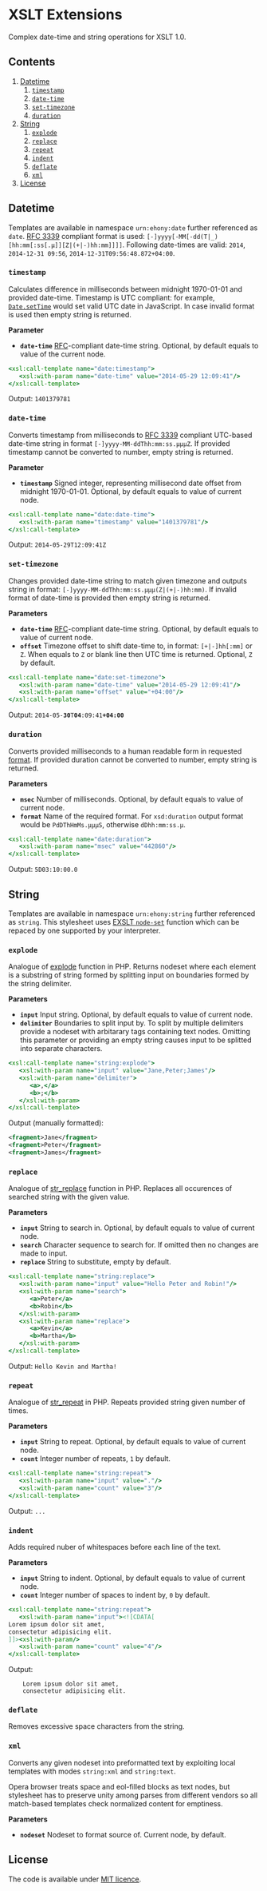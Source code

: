 # XSLT Extensions

Complex date-time and string operations for XSLT 1.0.

## Contents

1. [Datetime](#datetime)
    1. [`timestamp`](#timestamp)
    2. [`date-time`](#date-time)
    3. [`set-timezone`](#set-timezone)
    4. [`duration`](#duration)
2. [String](#string)
    1. [`explode`](#explode)
    2. [`replace`](#replace)
    3. [`repeat`](#repeat)
    4. [`indent`](#indent)
    5. [`deflate`](#deflate)
    6. [`xml`](#xml)
3. [License](#license)

## Datetime
Templates are available in namespace `urn:ehony:date` further referenced as `date`. [RFC 3339][RFC] compliant format is used: `[-]yyyy[-MM[-dd(T|_)[hh:mm[:ss[.μ]][Z|(+|-)hh:mm]]]]`. Following date-times are valid: `2014`, `2014-12-31 09:56`, `2014-12-31T09:56:48.872+04:00`.

### `timestamp`

Calculates difference in milliseconds between midnight 1970-01-01 and provided date-time. Timestamp is UTC compliant: for example, [`Date.setTime`](http://www.w3schools.com/jsref/jsref_setTime.asp) would set valid UTC date in JavaScript. In case invalid format is used then empty string is returned.

**Parameter**<br/>
* **`date-time`** [RFC][RFC]-compliant date-time string. Optional, by default equals to value of the current node.

```xslt
<xsl:call-template name="date:timestamp">
   <xsl:with-param name="date-time" value="2014-05-29 12:09:41"/>
</xsl:call-template>
```
Output: `1401379781`

### `date-time`

Converts timestamp from milliseconds to [RFC 3339][RFC] compliant UTC-based date-time string in format `[-]yyyy-MM-ddThh:mm:ss.μμμZ`. If provided timestamp cannot be converted to number, empty string is returned.

**Parameter**<br/>
* **`timestamp`** Signed integer, representing millisecond date offset from midnight 1970-01-01. Optional, by default equals to value of current node.

```xslt
<xsl:call-template name="date:date-time">
   <xsl:with-param name="timestamp" value="1401379781"/>
</xsl:call-template>
```
Output: `2014-05-29T12:09:41Z`

### `set-timezone`

Changes provided date-time string to match given timezone and outputs string in format: `[-]yyyy-MM-ddThh:mm:ss.μμμ(Z|(+|-)hh:mm)`. If invalid format of date-time is provided then empty string is returned.

**Parameters**<br/>
* **`date-time`** [RFC][RFC]-compliant date-time string. Optional, by default equals to value of current node.
* **`offset`** Timezone offset to shift date-time to, in format: `[+|-]hh[:mm]` or `Z`. When equals to `Z` or blank line then UTC time is returned. Optional, `Z` by default.

```xslt
<xsl:call-template name="date:set-timezone">
   <xsl:with-param name="date-time" value="2014-05-29 12:09:41"/>
   <xsl:with-param name="offset" value="+04:00"/>
</xsl:call-template>
```
Output: <code>2014-05-<b>30</b>T<b>04</b>:09:41<b>+04:00</b></code>

### `duration`

Converts provided milliseconds to a human readable form in requested [format](http://www.w3.org/TR/xmlschema-2/#duration). If provided duration cannot be converted to number, empty string is returned.

**Parameters**<br/>
* **`msec`** Number of milliseconds. Optional, by default equals to value of current node.
* **`format`** Name of the required format. For `xsd:duration` output format would be `PdDThHmMs.μμμS`, otherwise `dDhh:mm:ss.μ`.

```xslt
<xsl:call-template name="date:duration">
   <xsl:with-param name="msec" value="442860"/>
</xsl:call-template>
```
Output: `5D03:10:00.0`

## String

Templates are available in namespace `urn:ehony:string` further referenced as `string`. This stylesheet uses [EXSLT `node-set`](http://exslt.org/exsl/functions/node-set/index.html) function which can be repaced by one supported by your interpreter.

### `explode`

Analogue of [explode](http://www.php.net/manual/en/function.explode) function in PHP. Returns nodeset where each element is a substring of string formed by splitting input on boundaries formed by the string delimiter.

**Parameters**<br/>
* **`input`** Input string. Optional, by default equals to value of current node.
* **`delimiter`** Boundaries to split input by. To split by multiple delimiters provide a nodeset with arbitarary tags containing text nodes. Omitting this parameter or providing an empty string causes input to be splitted into separate characters.

```xslt
<xsl:call-template name="string:explode">
   <xsl:with-param name="input" value="Jane,Peter;James"/>
   <xsl:with-param name="delimiter">
      <a>,</a>
      <b>;</b>
   </xsl:with-param>
</xsl:call-template>
```
Output (manually formatted):
```xml
<fragment>Jane</fragment>
<fragment>Peter</fragment>
<fragment>James</fragment>
```

### `replace`

Analogue of [str_replace](http://php.net/manual/en/function.str-replace) function in PHP. Replaces all occurences of searched string with the given value.

**Parameters**<br/>
* **`input`** String to search in. Optional, by default equals to value of current node.
* **`search`** Character sequence to search for. If omitted then no changes are made to input.
* **`replace`** String to substitute, empty by default.

```xslt
<xsl:call-template name="string:replace">
   <xsl:with-param name="input" value="Hello Peter and Robin!"/>
   <xsl:with-param name="search">
      <a>Peter</a>
      <b>Robin</b>
   </xsl:with-param>
   <xsl:with-param name="replace">
      <a>Kevin</a>
      <b>Martha</b>
   </xsl:with-param>
</xsl:call-template>
```
Output: `Hello Kevin and Martha!`

### `repeat`

Analogue of [str_repeat](http://php.net/manual/en/function.str-repeat) in PHP. Repeats provided string given number of times.

**Parameters**<br/>
* **`input`** String to repeat. Optional, by default equals to value of current node.
* **`count`** Integer number of repeats, `1` by default.

```xslt
<xsl:call-template name="string:repeat">
   <xsl:with-param name="input" value="."/>
   <xsl:with-param name="count" value="3"/>
</xsl:call-template>
```
Output: `...`

### `indent`

Adds required nuber of whitespaces before each line of the text.

**Parameters**<br/>
* **`input`** String to indent. Optional, by default equals to value of current node.
* **`count`** Integer number of spaces to indent by, `0` by default.

```xslt
<xsl:call-template name="string:repeat">
   <xsl:with-param name="input"><![CDATA[
Lorem ipsum dolor sit amet,
consectetur adipisicing elit.
]]><xsl:with-param/>
   <xsl:with-param name="count" value="4"/>
</xsl:call-template>
```
Output:
```
    Lorem ipsum dolor sit amet,
    consectetur adipisicing elit.
```

### `deflate`

Removes excessive space characters from the string.

### `xml`

Converts any given nodeset into preformatted text by exploiting local templates with modes `string:xml` and `string:text`.

Opera browser treats space and eol-filled blocks as text nodes, but stylesheet has to preserve unity among parses from different vendors so all match-based templates check normalized content for emptiness.

**Parameters**<br/>
* **`nodeset`** Nodeset to format source of. Current node, by default.

## License

The code is available under [MIT licence](LICENSE.txt).

[RFC]: http://tools.ietf.org/html/rfc3339
